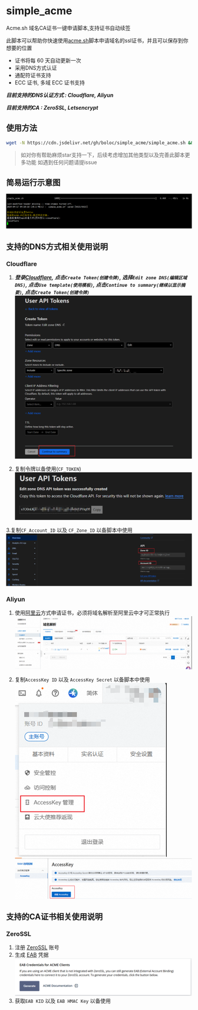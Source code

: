 # simple_acme

Acme.sh 域名CA证书一键申请脚本,支持证书自动续签

此脚本可以帮助你快速使用[acme.sh](https://github.com/acmesh-official/acme.sh)脚本申请域名的ssl证书，并且可以保存到你想要的位置

* 证书将每 60 天自动更新一次
* 采用DNS方式认证
* 通配符证书支持
* ECC 证书, 多域 ECC 证书支持

 ***目前支持的DNS认证方式 : Cloudflare, Aliyun***

 ***目前支持的CA : ZeroSSL, Letsencrypt***

## 使用方法

```sh
wget -N https://cdn.jsdelivr.net/gh/boloc/simple_acme/simple_acme.sh && chmod +x simple_acme.sh && ./simple_acme.sh
```

> 如对你有帮助麻烦star支持一下，后续考虑增加其他类型以及完善此脚本更多功能
> 如遇到任何问题请提issue

## 简易运行示意图

![简易示意图](./img/schema.png)

## 支持的DNS方式相关使用说明

### Cloudflare

1. ***登录[Cloudflare](https://dash.cloudflare.com/profile/api-tokens), 点击`Create Token(创建令牌)`, 选择`Edit zone DNS(编辑区域 DNS)`, 点击`Use template(使用模板)`, 点击`Continue to summary(继续以显示摘要)`, 点击`Create Token(创建令牌)`***
![cf1](./img/cf1.png)

2. 复制令牌以备使用(`CF_TOKEN`)
![cf2](./img/cf2.png)

3.复制`CF_Account_ID` 以及 `CF_Zone_ID` 以备脚本中使用
![cf3](./img/cf3.png)

### Aliyun

1. 使用[阿里云](https://www.aliyun.com)方式申请证书，必须将域名解析至阿里云中才可正常执行
![aliyun](./img/aliyun.png)

2. 复制`AccessKey ID` 以及 `AccessKey Secret` 以备脚本中使用
![aliyun2](./img/aliyun2.png)
![aliyun3](./img/aliyun3.png)

## 支持的CA证书相关使用说明

### ZeroSSL

1. 注册 [ZeroSSL](https://app.zerossl.com/signup) 账号
2. 生成 [EAB](https://app.zerossl.com/developer) 凭据
 ![Generate EAB Key](./img/generate_eab.png)
3. 获取`EAB KID` 以及 `EAB HMAC Key` 以备使用
